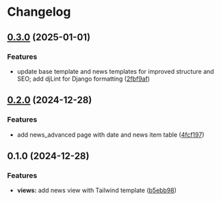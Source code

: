# Changelog

## [0.3.0](https://github.com/ghiret/rifffriends/compare/v0.2.0...v0.3.0) (2025-01-01)


### Features

* update base template and news templates for improved structure and SEO; add djLint for Django formatting ([2fbf9af](https://github.com/ghiret/rifffriends/commit/2fbf9af9e5f6aa957bd2dbffa4bbeaa4a71a9f28))

## [0.2.0](https://github.com/ghiret/rifffriends/compare/v0.1.0...v0.2.0) (2024-12-28)


### Features

* add news_advanced page with date and news item table ([4fcf197](https://github.com/ghiret/rifffriends/commit/4fcf197b1a4320e6dd4e0ba8dbd58649ae3ec17c))

## 0.1.0 (2024-12-28)


### Features

* **views:** add news view with Tailwind template ([b5ebb98](https://github.com/ghiret/rifffriends/commit/b5ebb989ee6de1d6998b835cc59ea03a4f05e6f7))
